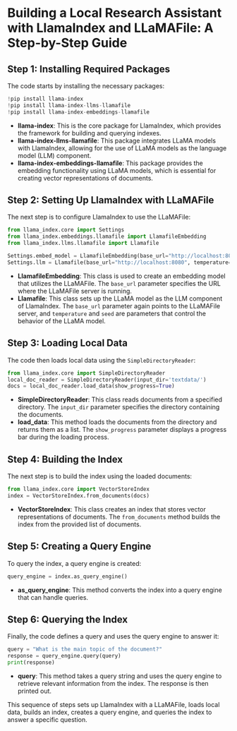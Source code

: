 # **Building a Local Research Assistant with LlamaIndex and LLaMAFile: A Step-by-Step Guide**

## Step 1: Installing Required Packages

The code starts by installing the necessary packages:

```python
!pip install llama-index
!pip install llama-index-llms-llamafile
!pip install llama-index-embeddings-llamafile
```

- **llama-index**: This is the core package for LlamaIndex, which provides the framework for building and querying indexes.
- **llama-index-llms-llamafile**: This package integrates LLaMA models with LlamaIndex, allowing for the use of LLaMA models as the language model (LLM) component.
- **llama-index-embeddings-llamafile**: This package provides the embedding functionality using LLaMA models, which is essential for creating vector representations of documents.

## Step 2: Setting Up LlamaIndex with LLaMAFile

The next step is to configure LlamaIndex to use the LLaMAFile:

```python
from llama_index.core import Settings
from llama_index.embeddings.llamafile import LlamafileEmbedding
from llama_index.llms.llamafile import Llamafile

Settings.embed_model = LlamafileEmbedding(base_url="http://localhost:8080")
Settings.llm = Llamafile(base_url="http://localhost:8080", temperature=0, seed=0)
```

- **LlamafileEmbedding**: This class is used to create an embedding model that utilizes the LLaMAFile. The `base_url` parameter specifies the URL where the LLaMAFile server is running.
- **Llamafile**: This class sets up the LLaMA model as the LLM component of LlamaIndex. The `base_url` parameter again points to the LLaMAFile server, and `temperature` and `seed` are parameters that control the behavior of the LLaMA model.

## Step 3: Loading Local Data

The code then loads local data using the `SimpleDirectoryReader`:

```python
from llama_index.core import SimpleDirectoryReader
local_doc_reader = SimpleDirectoryReader(input_dir='textdata/')
docs = local_doc_reader.load_data(show_progress=True)
```

- **SimpleDirectoryReader**: This class reads documents from a specified directory. The `input_dir` parameter specifies the directory containing the documents.
- **load_data**: This method loads the documents from the directory and returns them as a list. The `show_progress` parameter displays a progress bar during the loading process.

## Step 4: Building the Index

The next step is to build the index using the loaded documents:

```python
from llama_index.core import VectorStoreIndex
index = VectorStoreIndex.from_documents(docs)
```

- **VectorStoreIndex**: This class creates an index that stores vector representations of documents. The `from_documents` method builds the index from the provided list of documents.

## Step 5: Creating a Query Engine

To query the index, a query engine is created:

```python
query_engine = index.as_query_engine()
```

- **as_query_engine**: This method converts the index into a query engine that can handle queries.

## Step 6: Querying the Index

Finally, the code defines a query and uses the query engine to answer it:

```python
query = "What is the main topic of the document?"
response = query_engine.query(query)
print(response)
```

- **query**: This method takes a query string and uses the query engine to retrieve relevant information from the index. The response is then printed out.

This sequence of steps sets up LlamaIndex with a LLaMAFile, loads local data, builds an index, creates a query engine, and queries the index to answer a specific question.